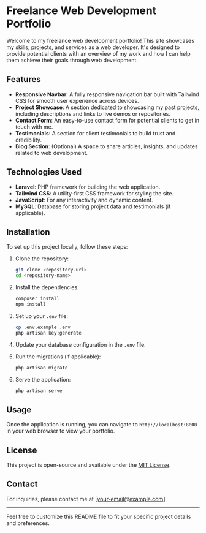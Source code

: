 
# Freelance Web Development Portfolio

Welcome to my freelance web development portfolio! This site showcases my skills, projects, and services as a web developer. It's designed to provide potential clients with an overview of my work and how I can help them achieve their goals through web development.

## Features

- **Responsive Navbar**: A fully responsive navigation bar built with Tailwind CSS for smooth user experience across devices.
- **Project Showcase**: A section dedicated to showcasing my past projects, including descriptions and links to live demos or repositories.
- **Contact Form**: An easy-to-use contact form for potential clients to get in touch with me.
- **Testimonials**: A section for client testimonials to build trust and credibility.
- **Blog Section**: (Optional) A space to share articles, insights, and updates related to web development.

## Technologies Used

- **Laravel**: PHP framework for building the web application.
- **Tailwind CSS**: A utility-first CSS framework for styling the site.
- **JavaScript**: For any interactivity and dynamic content.
- **MySQL**: Database for storing project data and testimonials (if applicable).

## Installation

To set up this project locally, follow these steps:

1. Clone the repository:

   ```bash
   git clone <repository-url>
   cd <repository-name>
   ```

2. Install the dependencies:

   ```bash
   composer install
   npm install
   ```

3. Set up your `.env` file:

   ```bash
   cp .env.example .env
   php artisan key:generate
   ```

4. Update your database configuration in the `.env` file.

5. Run the migrations (if applicable):

   ```bash
   php artisan migrate
   ```

6. Serve the application:

   ```bash
   php artisan serve
   ```

## Usage

Once the application is running, you can navigate to `http://localhost:8000` in your web browser to view your portfolio.

## License

This project is open-source and available under the [MIT License](LICENSE).

## Contact

For inquiries, please contact me at [your-email@example.com].

---

Feel free to customize this README file to fit your specific project details and preferences.
